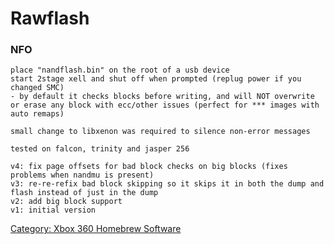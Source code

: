 # Rawflash

### NFO

    place "nandflash.bin" on the root of a usb device
    start 2stage xell and shut off when prompted (replug power if you changed SMC)
    - by default it checks blocks before writing, and will NOT overwrite or erase any block with ecc/other issues (perfect for *** images with auto remaps)

    small change to libxenon was required to silence non-error messages

    tested on falcon, trinity and jasper 256

    v4: fix page offsets for bad block checks on big blocks (fixes problems when nandmu is present)
    v3: re-re-refix bad block skipping so it skips it in both the dump and flash instead of just in the dump
    v2: add big block support
    v1: initial version

[Category: Xbox 360 Homebrew Software](../Category_Xbox360_Homebrew_Software)
